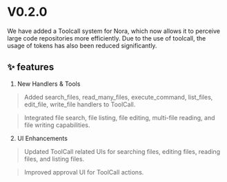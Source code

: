 # V0.2.0

We have added a Toolcall system for Nora, which now allows it to perceive large code repositories more efficiently. Due to the use of toolcall, the usage of tokens has also been reduced significantly.

## ✨ features

1. New Handlers & Tools

> Added search_files, read_many_files, execute_command, list_files, edit_file, write_file handlers to ToolCall.

> Integrated file search, file listing, file editing, multi-file reading, and file writing capabilities.

2. UI Enhancements

> Updated ToolCall related UIs for searching files, editing files, reading files, and listing files.

> Improved approval UI for ToolCall actions.
